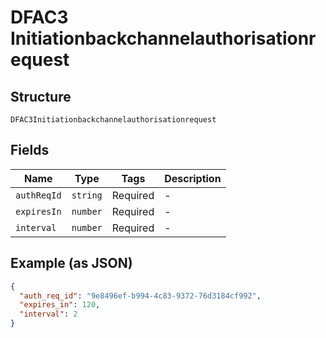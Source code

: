 
# DFAC3 Initiationbackchannelauthorisationrequest

## Structure

`DFAC3Initiationbackchannelauthorisationrequest`

## Fields

| Name | Type | Tags | Description |
|  --- | --- | --- | --- |
| `authReqId` | `string` | Required | - |
| `expiresIn` | `number` | Required | - |
| `interval` | `number` | Required | - |

## Example (as JSON)

```json
{
  "auth_req_id": "9e8496ef-b994-4c83-9372-76d3184cf992",
  "expires_in": 120,
  "interval": 2
}
```

